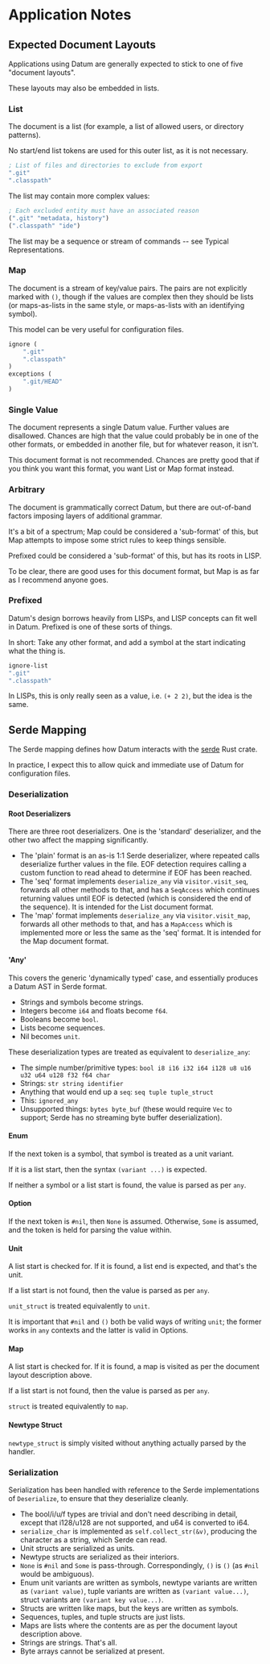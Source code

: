 # Application Notes

## Expected Document Layouts

Applications using Datum are generally expected to stick to one of five "document layouts".

These layouts may also be embedded in lists.

### List

The document is a list (for example, a list of allowed users, or directory patterns).

No start/end list tokens are used for this outer list, as it is not necessary.

```scheme
; List of files and directories to exclude from export
".git"
".classpath"
```

The list may contain more complex values:

```scheme
; Each excluded entity must have an associated reason
(".git" "metadata, history")
(".classpath" "ide")
```

The list may be a sequence or stream of commands -- see Typical Representations.

### Map

The document is a stream of key/value pairs. The pairs are not explicitly marked with `()`, though if the values are complex then they should be lists (or maps-as-lists in the same style, or maps-as-lists with an identifying symbol).

This model can be very useful for configuration files.

```scheme
ignore (
	".git"
	".classpath"
)
exceptions (
	".git/HEAD"
)
```

### Single Value

The document represents a single Datum value. Further values are disallowed. Chances are high that the value could probably be in one of the other formats, or embedded in another file, but for whatever reason, it isn't.

This document format is not recommended. Chances are pretty good that if you think you want this format, you want List or Map format instead.

### Arbitrary

The document is grammatically correct Datum, but there are out-of-band factors imposing layers of additional grammar.

It's a bit of a spectrum; Map could be considered a 'sub-format' of this, but Map attempts to impose some strict rules to keep things sensible.

Prefixed could be considered a 'sub-format' of this, but has its roots in LISP.

To be clear, there are good uses for this document format, but Map is as far as I recommend anyone goes.

### Prefixed

Datum's design borrows heavily from LISPs, and LISP concepts can fit well in Datum. Prefixed is one of these sorts of things.

In short: Take any other format, and add a symbol at the start indicating what the thing is.

```scheme
ignore-list
".git"
".classpath"
```

In LISPs, this is only really seen as a value, i.e. `(+ 2 2)`, but the idea is the same.

## Serde Mapping

The Serde mapping defines how Datum interacts with the [serde](https://serde.rs/) Rust crate.

In practice, I expect this to allow quick and immediate use of Datum for configuration files.

### Deserialization

#### Root Deserializers

There are three root deserializers. One is the 'standard' deserializer, and the other two affect the mapping significantly.

* The 'plain' format is an as-is 1:1 Serde deserializer, where repeated calls deserialize further values in the file. EOF detection requires calling a custom function to read ahead to determine if EOF has been reached.
* The 'seq' format implements `deserialize_any` via `visitor.visit_seq`, forwards all other methods to that, and has a `SeqAccess` which continues returning values until EOF is detected (which is considered the end of the sequence). It is intended for the List document format.
* The 'map' format implements `deserialize_any` via `visitor.visit_map`, forwards all other methods to that, and has a `MapAccess` which is implemented more or less the same as the 'seq' format. It is intended for the Map document format.

#### 'Any'

This covers the generic 'dynamically typed' case, and essentially produces a Datum AST in Serde format.

* Strings and symbols become strings.
* Integers become `i64` and floats become `f64`.
* Booleans become `bool`.
* Lists become sequences.
* Nil becomes `unit`.

These deserialization types are treated as equivalent to `deserialize_any`:

* The simple number/primitive types: `bool i8 i16 i32 i64 i128 u8 u16 u32 u64 u128 f32 f64 char`
* Strings: `str string identifier`
* Anything that would end up a `seq`: `seq tuple tuple_struct`
* This: `ignored_any`
* Unsupported things: `bytes byte_buf` (these would require `Vec` to support; Serde has no streaming byte buffer deserialization).

#### Enum

If the next token is a symbol, that symbol is treated as a unit variant.

If it is a list start, then the syntax `(variant ...)` is expected.

If neither a symbol or a list start is found, the value is parsed as per `any`.

#### Option

If the next token is `#nil`, then `None` is assumed. Otherwise, `Some` is assumed, and the token is held for parsing the value within.

#### Unit

A list start is checked for. If it is found, a list end is expected, and that's the unit.

If a list start is not found, then the value is parsed as per `any`.

`unit_struct` is treated equivalently to `unit`.

It is important that `#nil` and `()` both be valid ways of writing `unit`; the former works in `any` contexts and the latter is valid in Options.

#### Map

A list start is checked for. If it is found, a map is visited as per the document layout description above.

If a list start is not found, then the value is parsed as per `any`.

`struct` is treated equivalently to `map`.

#### Newtype Struct

`newtype_struct` is simply visited without anything actually parsed by the handler.

### Serialization

Serialization has been handled with reference to the Serde implementations of `Deserialize`, to ensure that they deserialize cleanly.

* The bool/i/u/f types are trivial and don't need describing in detail, except that i128/u128 are not supported, and u64 is converted to i64.
* `serialize_char` is implemented as `self.collect_str(&v)`, producing the character as a string, which Serde can read.
* Unit structs are serialized as units.
* Newtype structs are serialized as their interiors.
* `None` is `#nil` and `Some` is pass-through. Correspondingly, `()` is `()` (as `#nil` would be ambiguous).
* Enum unit variants are written as symbols, newtype variants are written as `(variant value)`, tuple variants are written as `(variant value...)`, struct variants are `(variant key value...)`.
* Structs are written like maps, but the keys are written as symbols.
* Sequences, tuples, and tuple structs are just lists.
* Maps are lists where the contents are as per the document layout description above.
* Strings are strings. That's all.
* Byte arrays cannot be serialized at present.
